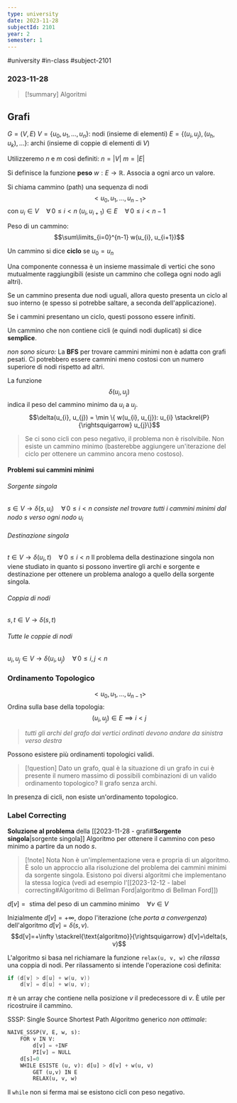 ```yaml
---
type: university
date: 2023-11-28
subjectId: 2101
year: 2
semester: 1
---
```

#university #in-class #subject-2101
### 2023-11-28
> [!summary] Algoritmi

## Grafi
$G=(V, E)$
$V = \{ u_{0}, u_{1}, \dots, u_{n} \}$: nodi (insieme di elementi)
$E = \{ (u_{i}, u_{j}), (u_{h}, u_{k}), \dots \}$: archi (insieme di coppie di elementi di $V$)

Utilizzeremo $n$ e $m$ così definiti:
$n=|V|$
$m=|E|$

Si definisce la funzione **peso** $w: E \to \mathbb{R}$.
Associa a ogni arco un valore.

Si chiama cammino (path) una sequenza di nodi
$$< u_{0}, u_{1}, \dots, u_{n-1} >$$
con
	$u_{i} \in V \quad \forall\, 0 \leq i < n$
	$(u_{i}, u_{i+1}) \in E \quad \forall\, 0 \leq i < n-1$

Peso di un cammino:
$$\sum\limits_{i=0}^{n-1} w(u_{i}, u_{i+1})$$

Un cammino si dice **ciclo** se $u_{0} = u_{n}$

Una componente connessa è un insieme massimale di vertici che sono mutualmente raggiungibili (esiste un cammino che collega ogni nodo agli altri).

Se un cammino presenta due nodi uguali, allora questo presenta un ciclo al suo interno (e spesso si potrebbe saltare, a seconda dell'applicazione).

Se i cammini presentano un ciclo, questi possono essere infiniti.

Un cammino che non contiene cicli (e quindi nodi duplicati) si dice **semplice**.

*non sono sicuro:* La **BFS** per trovare cammini minimi non è adatta con grafi pesati. Ci potrebbero essere cammini meno costosi con un numero superiore di nodi rispetto ad altri.

La funzione
$$\delta(u_{i}, u_{j})$$
indica il peso del cammino minimo da $u_{i}$ a $u_{j}$.
$$\delta(u_{i}, u_{j}) = \min \{ w(u_{i}, u_{j}): u_{i} \stackrel{P}{\rightsquigarrow} u_{j}\}$$
> Se ci sono cicli con peso negativo, il problema non è risolvibile. Non esiste un cammino minimo (basterebbe aggiungere un'iterazione del ciclo per ottenere un cammino ancora meno costoso).

#### Problemi sui cammini minimi
###### Sorgente singola
$s\in V \to \delta(s, u_{i}) \quad \forall \,0 \leq i < n$
*consiste nel trovare tutti i cammini minimi dal nodo $s$ verso ogni nodo $u_{i}$*

###### Destinazione singola
$t\in V \to \delta(u_{i}, t) \quad \forall\, 0 \leq i < n$
Il problema della destinazione singola non viene studiato in quanto si possono invertire gli archi e sorgente e destinazione per ottenere un problema analogo a quello della sorgente singola.

###### Coppia di nodi
$s,t \in V \to \delta(s, t)$

###### Tutte le coppie di nodi
$u_{i}, u_{j} \in V \to \delta(u_{i}, u_{j}) \quad \forall\, 0 \leq i,j < n$

### Ordinamento Topologico
$$< u_{0}, u_{1}, \dots, u_{n-1} >$$
Ordina sulla base della topologia:
$$(u_{i}, u_{j}) \in E \implies i < j$$
> *tutti gli archi del grafo dai vertici ordinati devono andare da sinistra verso destra*

Possono esistere più ordinamenti topologici validi.

> [!question] Dato un grafo, qual è la situazione di un grafo in cui è presente il numero massimo di possibili combinazioni di un valido ordinamento topologico?
> Il grafo senza archi.

In presenza di cicli, non esiste un'ordinamento topologico.

### Label Correcting
**Soluzione al problema** della [[2023-11-28 - grafi#**Sorgente singola**|sorgente singola]]
Algoritmo per ottenere il cammino con peso minimo a partire da un nodo $s$.

> [!note] Nota
> Non è un'implementazione vera e propria di un algoritmo. È solo un approccio alla risoluzione del problema dei cammini minimi da sorgente singola. Esistono poi diversi algoritmi che implementano la stessa logica (vedi ad esempio l'[[2023-12-12 - label correcting#Algoritmo di Bellman Ford|algoritmo di Bellman Ford]])

$d[v]=\text{ stima del peso di un cammino minimo} \quad \forall v \in V$

Inizialmente $d[v]=+\infty$, dopo l'iterazione (che *porta a convergenza*) dell'algoritmo $d[v] = \delta(s, v)$.
$$d[v]=+\infty \stackrel{\text{algoritmo}}{\rightsquigarrow} d[v]=\delta(s, v)$$

L'algoritmo si basa nel richiamare la funzione `relax(u, v, w)` che *rilassa* una coppia di nodi.
Per rilassamento si intende l'operazione così definita:
```cpp
if (d[v] > d[u] + w(u, v))
	d[v] = d[u] + w(u, v);
```

$\pi$ è un array che contiene nella posizione $v$ il predecessore di $v$. È utile per ricostruire il cammino.

SSSP: Single Source Shortest Path
Algoritmo generico *non ottimale*:
```python
NAIVE_SSSP(V, E, w, s):
	FOR v IN V:
		d[v] = +INF
		PI[v] = NULL
	d[s]=0
	WHILE ESISTE (u, v): d[u] > d[v] + w(u, v)
		GET (u,v) IN E
		RELAX(u, v, w)
```
Il `while` non si ferma mai se esistono cicli con peso negativo.
